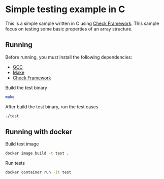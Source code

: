 # Simple testing example in C

This is a simple sample written in C using [Check Framework](https://libcheck.github.io/check). This sample focus on testing some basic properties of an array structure.

## Running

Before running, you must install the following dependencies:

* [GCC](https://gcc.gnu.org/)
* [Make](https://www.gnu.org/software/make/)
* [Check Framework](https://libcheck.github.io/check/web/install.html)

Build the test binary

```bash
make
```

After build the test binary, run the test cases

```bash
./test
```

## Running with docker

Build test image

```bash
docker image build -t test .
```

Run tests

```bash
docker container run -it test
```


